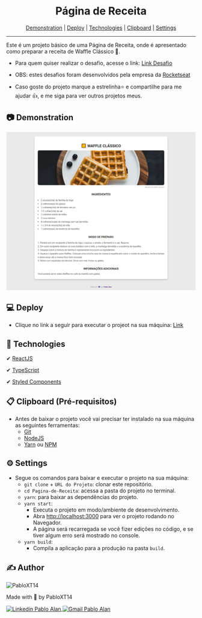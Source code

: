 <h1 align="center">Página de Receita</h1>

<p align="center">
 <a href="📷-Demonstration">Demonstration</a> |
 <a href="#💻-Deploy">Deploy</a> |
 <a href="#🚀-Technologies">Technologies</a> |
 <a href="#📋-Clipboard-(Pré-requisitos)">Clipboard</a> |
 <a href="#⚙-Settings">Settings</a>
</p>

---

Este é um projeto básico de uma Página de Receita, onde é apresentado como preparar a receita de Waffle Clássico 🧇.

* Para quem quiser realizar o desafio, acesse o link: <a target="_blank" href="https://efficient-sloth-d85.notion.site/Desafio-Piloto-P-gina-de-Receita-15acc6a34f744484a2e64a1f115bfbae">Link Desafio</a>

* OBS: estes desafios foram desenvolvidos pela empresa da <a target="_blank" href="https://www.rocketseat.com.br/">Rocketseat</a>

* Caso goste do projeto marque a estrelinha⭐ e compartilhe para me ajudar 👍, e me siga para ver outros projetos meus.

## 📷 Demonstration
<p align="center">
    <img alt="Página de Receita Preview" title="Página de Receita Preview" src="./github/Pagina-de-Receita-Preview.png" />
</p>


## 💻 Deploy
- Clique no link a seguir para executar o projeot na sua máquina: <a target="_blank" href="https://pagina-de-receita-three.vercel.app/">Link</a>


## 🚀 Technologies
✔ [ReactJS](https://reactjs.org/)
<br/>

✔ [TypeScript](https://www.typescriptlang.org/)
<br/>

✔ [Styled Components](https://styled-components.com/)
<br/>


## 📋 Clipboard (Pré-requisitos)
- Antes de baixar o projeto você vai precisar ter instalado na sua máquina as seguintes ferramentas:
    * [Git](https://git-scm.com)
    * [NodeJS](https://nodejs.org/en/)
    * [Yarn](https://yarnpkg.com/) ou [NPM](https://www.npmjs.com/)


## ⚙ Settings
- Segue os comandos para baixar e executar o projeto na sua máquina:
    * `git clone` + `URL do Projeto`: clonar este repositório.
    * `cd Pagina-de-Receita`: acessa a pasta do projeto no terminal.
    * `yarn`: para baixar as dependências do projeto.
    * `yarn start`: 
        - Executa o projeto em modo/ambiente de desenvolvimento.
        - Abra [http://localhost:3000](http://localhost:3000) para ver o projeto rodando no Navegador.
        - A página será recarregada se você fizer edições no código, e se tiver algum erro será mostrado no console.
    * `yarn build`: 
        - Compila a aplicação para a produção na pasta `build`.


## ✍ Author
<img alt="PabloXT14" title="PabloXT14" src="https://avatars.githubusercontent.com/u/71723595?s=400&u=f7a1ec0c2e1f7cd1acf79f61043dbc75b1079de6&v=4" width="100">
<p>
    Made with 💜 by PabloXT14
</p>
<p align="left">
    <a href="https://www.linkedin.com/in/pabloalan/" target="_blank">
        <img align="center" src="https://img.shields.io/badge/LinkedIn-%230077B5?style=for-the-badge&logo=linkedin&logoColor=white" alt="Linkedin Pablo Alan" />
    </a>
    <a href="mailto:pabloxt14@gmail.com" target="_blank">
        <img align="center" src="https://img.shields.io/badge/Gmail-FF0000?style=for-the-badge&logo=gmail&logoColor=white" alt="Gmail Pablo Alan" />
    </a>
</p>

